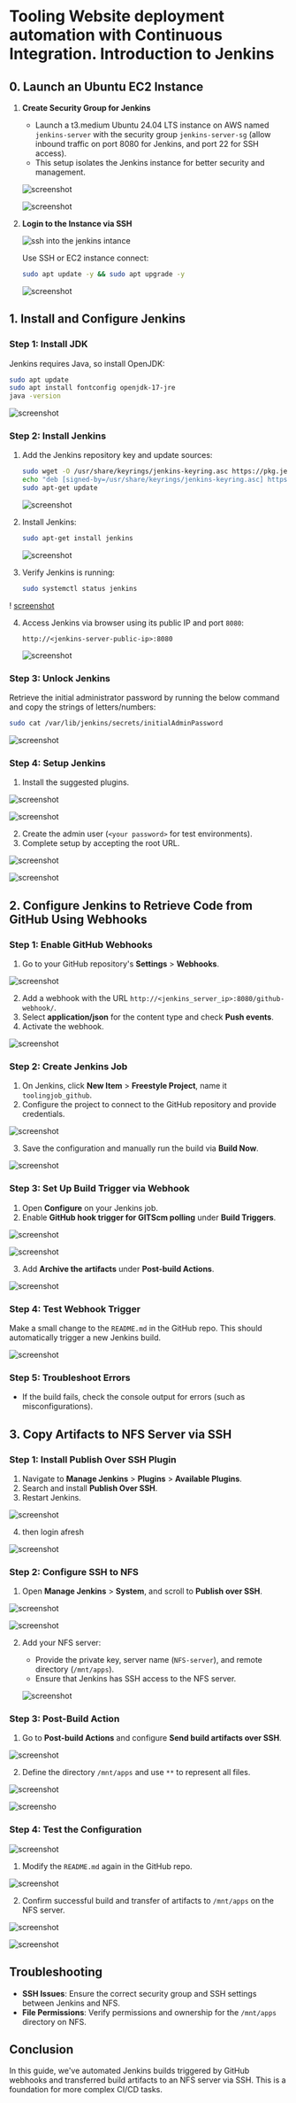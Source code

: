 # Tooling Website deployment automation with Continuous Integration. Introduction to Jenkins

## 0. Launch an Ubuntu EC2 Instance

1. **Create Security Group for Jenkins**  
   - Launch a t3.medium Ubuntu 24.04 LTS instance on AWS named `jenkins-server` with the security group `jenkins-server-sg` (allow inbound traffic on port 8080 for Jenkins, and port 22 for SSH access).
   - This setup isolates the Jenkins instance for better security and management.

   ![screenshot](https://github.com/Prince-Tee/Tooling-Website-deployment/blob/main/screenshot%20from%20my%20local%20en/create%20the%20jenkins%20server.PNG)

   ![screenshot](https://github.com/Prince-Tee/Tooling-Website-deployment/blob/main/screenshot%20from%20my%20local%20en/creating%20the%20jenkins%20server%20with%20port%2022%20and%208080.PNG)

2. **Login to the Instance via SSH** 

   ![ssh into the jenkins intance](https://github.com/Prince-Tee/Tooling-Website-deployment/blob/main/screenshot%20from%20my%20local%20en/ssh%20into%20the%20jenkins%20instance.PNG)

   Use SSH or EC2 instance connect:
   ```bash
   sudo apt update -y && sudo apt upgrade -y
   ```
     ![screenshot](https://github.com/Prince-Tee/Tooling-Website-deployment/blob/main/screenshot%20from%20my%20local%20en/updating%20ubuntu.PNG)

## 1. Install and Configure Jenkins

### Step 1: Install JDK  
Jenkins requires Java, so install OpenJDK:
```bash
sudo apt update
sudo apt install fontconfig openjdk-17-jre
java -version
```
![screenshot](https://github.com/Prince-Tee/Tooling-Website-deployment/blob/main/screenshot%20from%20my%20local%20en/installs%20OpenJDK%20version.PNG)

### Step 2: Install Jenkins  
1. Add the Jenkins repository key and update sources:
   ```bash
   sudo wget -O /usr/share/keyrings/jenkins-keyring.asc https://pkg.jenkins.io/debian-stable/jenkins.io-2023.key
   echo "deb [signed-by=/usr/share/keyrings/jenkins-keyring.asc] https://pkg.jenkins.io/debian-stable binary/" | sudo tee /etc/apt/sources.list.d/jenkins.list
   sudo apt-get update
   ```
    ![screenshot](https://github.com/Prince-Tee/Tooling-Website-deployment/blob/main/screenshot%20from%20my%20local%20en/install%20jenkins.PNG)

2. Install Jenkins:
   ```bash
   sudo apt-get install jenkins
   ```
   ![screenshot](https://github.com/Prince-Tee/Tooling-Website-deployment/blob/main/screenshot%20from%20my%20local%20en/install%20jenkins.PNG)

3. Verify Jenkins is running:
   ```bash
   sudo systemctl status jenkins
   ```
  ! [screenshot](https://github.com/Prince-Tee/Tooling-Website-deployment/blob/main/screenshot%20from%20my%20local%20en/jenkins%20runing%20sudo%20systemctl%20status%20jenkins.PNG)

4. Access Jenkins via browser using its public IP and port `8080`:
   ```
   http://<jenkins-server-public-ip>:8080
   ```
   ![screenshot](https://github.com/Prince-Tee/Tooling-Website-deployment/blob/main/screenshot%20from%20my%20local%20en/Jenkins%20from%20the%20web%20broswer%208080.PNG)

### Step 3: Unlock Jenkins  
Retrieve the initial administrator password by running the below command and copy the strings of letters/numbers:
```bash
sudo cat /var/lib/jenkins/secrets/initialAdminPassword
```
![screenshot](https://github.com/Prince-Tee/Tooling-Website-deployment/blob/main/screenshot%20from%20my%20local%20en/jenkins%20password.PNG)
### Step 4: Setup Jenkins  
1. Install the suggested plugins.

![screenshot](https://github.com/Prince-Tee/Tooling-Website-deployment/blob/main/screenshot%20from%20my%20local%20en/after%20password%20it%20will%20take%20you%20to%20this%20page.PNG)

![screenshot](https://github.com/Prince-Tee/Tooling-Website-deployment/blob/main/screenshot%20from%20my%20local%20en/installing%20the%20suggested%20plugins.PNG)

2. Create the admin user (`<your password>` for test environments).
3. Complete setup by accepting the root URL.
     
![screenshot](https://github.com/Prince-Tee/Tooling-Website-deployment/blob/main/screenshot%20from%20my%20local%20en/go%20to%20the%20jenkins%20console.PNG)

![screenshot](https://github.com/Prince-Tee/Tooling-Website-deployment/blob/main/screenshot%20from%20my%20local%20en/save%20and%20finish%20jenkins%20on%20webbroswer.PNG)

## 2. Configure Jenkins to Retrieve Code from GitHub Using Webhooks

### Step 1: Enable GitHub Webhooks
1. Go to your GitHub repository's **Settings** > **Webhooks**.

![screenshot](https://github.com/Prince-Tee/Tooling-Website-deployment/blob/main/screenshot%20from%20my%20local%20en/select%20webhook%20at%20the%20left%20corner.PNG)

2. Add a webhook with the URL `http://<jenkins_server_ip>:8080/github-webhook/`.
3. Select **application/json** for the content type and check **Push events**.
4. Activate the webhook.

![screenshot](https://github.com/Prince-Tee/Tooling-Website-deployment/blob/main/screenshot%20from%20my%20local%20en/after%20clicking%20add%20we%20configured%20the%20webhook.PNG)

### Step 2: Create Jenkins Job
1. On Jenkins, click **New Item** > **Freestyle Project**, name it `toolingjob_github`.
2. Configure the project to connect to the GitHub repository and provide credentials.

![screenshot](https://github.com/Prince-Tee/Tooling-Website-deployment/blob/main/screenshot%20from%20my%20local%20en/github%20url%20user%20and%20password.PNG)

3. Save the configuration and manually run the build via **Build Now**.

![screenshot](https://github.com/Prince-Tee/Tooling-Website-deployment/blob/main/screenshot%20from%20my%20local%20en/click%20on%20build%20now.PNG)

### Step 3: Set Up Build Trigger via Webhook
1. Open **Configure** on your Jenkins job.
2. Enable **GitHub hook trigger for GITScm polling** under **Build Triggers**.

![screenshot](https://github.com/Prince-Tee/Tooling-Website-deployment/blob/main/screenshot%20from%20my%20local%20en/click%20on%20configure%20then%20scroll%20down%20and%20click%20on%20github%20hook.PNG)

![screenshot](https://github.com/Prince-Tee/Tooling-Website-deployment/blob/main/screenshot%20from%20my%20local%20en/build%20completed.PNG)

3. Add **Archive the artifacts** under **Post-build Actions**.

![screenshot](https://github.com/Prince-Tee/Tooling-Website-deployment/blob/main/screenshot%20from%20my%20local%20en/click%20on%20add%20post%20build%20then%20click%20on%20achive%20the%20artifacts.PNG)

### Step 4: Test Webhook Trigger  
Make a small change to the `README.md` in the GitHub repo. This should automatically trigger a new Jenkins build.

![screenshot](https://github.com/Prince-Tee/Tooling-Website-deployment/blob/main/screenshot%20from%20my%20local%20en/going%20to%20github%20to%20change%20the%20readme%20so%20we%20can%20test%20with%20it.PNG)

### Step 5: Troubleshoot Errors  
- If the build fails, check the console output for errors (such as misconfigurations).

## 3. Copy Artifacts to NFS Server via SSH

### Step 1: Install Publish Over SSH Plugin  
1. Navigate to **Manage Jenkins** > **Plugins** > **Available Plugins**.
2. Search and install **Publish Over SSH**.
3. Restart Jenkins.

![screenshot](https://github.com/Prince-Tee/Tooling-Website-deployment/blob/main/screenshot%20from%20my%20local%20en/once%20successful%20restart%20jenkins.PNG)

4. then login afresh

![screenshot](https://github.com/Prince-Tee/Tooling-Website-deployment/blob/main/screenshot%20from%20my%20local%20en/login%20afresh%20on%20jenkins.PNG)

### Step 2: Configure SSH to NFS  
1. Open **Manage Jenkins** > **System**, and scroll to **Publish over SSH**.

![screenshot](https://github.com/Prince-Tee/Tooling-Website-deployment/blob/main/screenshot%20from%20my%20local%20en/choose%20system.PNG)

![screenshot](https://github.com/Prince-Tee/Tooling-Website-deployment/blob/main/screenshot%20from%20my%20local%20en/go%20to%20system%20then%20scroll%20dowv%20to%20publish%20ssh%20then%20ssh%20servers.PNG)

2. Add your NFS server:
   - Provide the private key, server name (`NFS-server`), and remote directory (`/mnt/apps`).
   - Ensure that Jenkins has SSH access to the NFS server.

   ![screenshot](https://github.com/Prince-Tee/Tooling-Website-deployment/blob/main/screenshot%20from%20my%20local%20en/the%20content.PNG)

### Step 3: Post-Build Action  
1. Go to **Post-build Actions** and configure **Send build artifacts over SSH**.

![screenshot](https://github.com/Prince-Tee/Tooling-Website-deployment/blob/main/screenshot%20from%20my%20local%20en/send%20build%20to%20ssh.PNG)

2. Define the directory `/mnt/apps` and use `**` to represent all files.


![screenshot](https://github.com/Prince-Tee/Tooling-Website-deployment/blob/main/screenshot%20from%20my%20local%20en/send%20build%20to%20ssh.PNG)

![screensho](https://github.com/Prince-Tee/Tooling-Website-deployment/blob/main/screenshot%20from%20my%20local%20en/ssh%20configuration%20tested.PNG)

### Step 4: Test the Configuration 

![screenshot](https://github.com/Prince-Tee/Tooling-Website-deployment/blob/main/screenshot%20from%20my%20local%20en/ssh%20configuration%20tested.PNG)

1. Modify the `README.md` again in the GitHub repo.

![screenshot](https://github.com/Prince-Tee/Tooling-Website-deployment/blob/main/screenshot%20from%20my%20local%20en/make%20another%20changes%20and%20commit.PNG)

2. Confirm successful build and transfer of artifacts to `/mnt/apps` on the NFS server.

![screenshot](https://github.com/Prince-Tee/Tooling-Website-deployment/blob/main/screenshot%20from%20my%20local%20en/the%20job%20showing%20succesful.PNG)

![screenshot](https://github.com/Prince-Tee/Tooling-Website-deployment/blob/main/screenshot%20from%20my%20local%20en/the%20changes%20shown%20on%20git%20bash.PNG)

## Troubleshooting

- **SSH Issues**: Ensure the correct security group and SSH settings between Jenkins and NFS.
- **File Permissions**: Verify permissions and ownership for the `/mnt/apps` directory on NFS.

## Conclusion  
In this guide, we've automated Jenkins builds triggered by GitHub webhooks and transferred build artifacts to an NFS server via SSH. This is a foundation for more complex CI/CD tasks.
